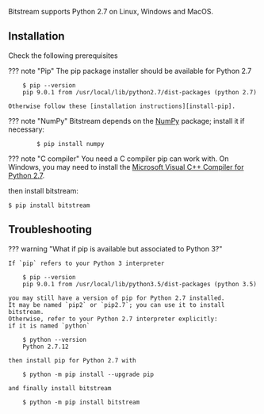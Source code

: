 

Bitstream supports Python 2.7 on Linux, Windows and MacOS.

Installation
--------------------------------------------------------------------------------

Check the following prerequisites 

??? note "Pip"
    The pip package installer should be available for Python 2.7

        $ pip --version
        pip 9.0.1 from /usr/local/lib/python2.7/dist-packages (python 2.7)

    Otherwise follow these [installation instructions][install-pip].

??? note "NumPy"
    Bitstream depends on the [NumPy] package; install it if necessary:

            $ pip install numpy

??? note "C compiler"
    You need a C compiler pip can work with. 
    On Windows, you may need to install the 
    [Microsoft Visual C++ Compiler for Python 2.7][MSVC].

then install bitstream:

    $ pip install bitstream

[pip]: https://pypi.python.org/pypi/pip
[install-pip]: https://pip.pypa.io/en/stable/installing/
[NumPy]: http://www.numpy.org/
[MSVC]: https://www.microsoft.com/en-us/download/details.aspx?id=44266



Troubleshooting
--------------------------------------------------------------------------------

??? warning "What if pip is available but associated to Python 3?"

    If `pip` refers to your Python 3 interpreter

        $ pip --version
        pip 9.0.1 from /usr/local/lib/python3.5/dist-packages (python 3.5)

    you may still have a version of pip for Python 2.7 installed.
    It may be named `pip2` or `pip2.7`; you can use it to install bitstream.
    Otherwise, refer to your Python 2.7 interpreter explicitly: 
    if it is named `python`

        $ python --version
        Python 2.7.12

    then install pip for Python 2.7 with

        $ python -m pip install --upgrade pip

    and finally install bitstream

        $ python -m pip install bitstream


